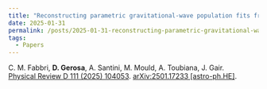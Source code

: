 ```yaml
---
title: "Reconstructing parametric gravitational-wave population fits from non-parametric results without refitting the data"
date: 2025-01-31
permalink: /posts/2025-01-31-reconstructing-parametric-gravitational-wave-population-fits-from-non-parametric-results-without-refitting-the-data
tags:
  - Papers
---
```






C. M. Fabbri, **D. Gerosa**, A. Santini, M. Mould, A. Toubiana, J. Gair.\
[Physical Review D 111 (2025) 104053](https://journals.aps.org/prd/abstract/10.1103/PhysRevD.111.104053). [arXiv:2501.17233 [astro-ph.HE]](https://arxiv.org/abs/2501.17233).